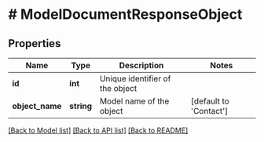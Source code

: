 # # ModelDocumentResponseObject

## Properties

Name | Type | Description | Notes
------------ | ------------- | ------------- | -------------
**id** | **int** | Unique identifier of the object |
**object_name** | **string** | Model name of the object | [default to 'Contact']

[[Back to Model list]](../../README.md#models) [[Back to API list]](../../README.md#endpoints) [[Back to README]](../../README.md)
